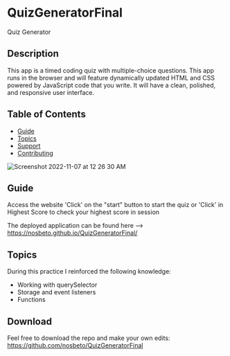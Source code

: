 # QuizGeneratorFinal
Quiz Generator

## Description

This app is a timed coding quiz with multiple-choice questions. This app runs in the browser and will feature dynamically updated HTML and CSS powered by JavaScript code that you write. It will have a clean, polished, and responsive user interface. 

## Table of Contents

- [Guide](#guide)
- [Topics](#topics)
- [Support](#support)
- [Contributing](#contributing)

![Screenshot 2022-11-07 at 12 26 30 AM](https://user-images.githubusercontent.com/114036566/200233367-de95cbc9-6909-444d-b527-df124adcf9ea.png)

## Guide

Access the website
'Click' on the "start" button to start the quiz or 'Click' in Highest Score to check your highest score in session

The deployed application can be found here --> https://nosbeto.github.io/QuizGeneratorFinal/



## Topics

During this practice I reinforced the following knowledge:
- Working with querySelector
- Storage and event listeners
- Functions

## Download

Feel free to download the repo and make your own edits: https://github.com/nosbeto/QuizGeneratorFinal




